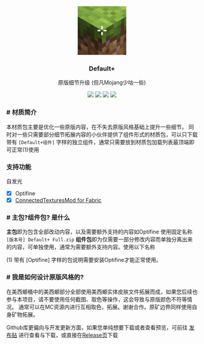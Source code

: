 <div align="center">
  <img src="./Default+/pack.png" alt="Minecraft-Default-Plus" />
  <h3>Default+</h3>
  <p>原版细节升级 (但凡Mojang少咕一些)</p>
  <img src="https://img.shields.io/github/stars/fastchen/Minecraft-Default-Plus?label=Star&logo=github"/>
  <a href="https://github.com/FastChen/Minecraft-Default-Plus/issues"><img src="https://img.shields.io/github/issues/fastchen/Minecraft-Default-Plus?label=Issues"/></a>
  <img src="https://img.shields.io/github/license/fastchen/Minecraft-Default-Plus?label=License"/>
  <a href="https://github.com/FastChen/Minecraft-Default-Plus/releases"><img src="https://img.shields.io/github/v/release/fastchen/Minecraft-Default-Plus?label=Release"/></a>
</div>

### # 材质简介

本材质包主要是优化一些原版内容，在不失去原版风格基础上提升一些细节。
同时对一些只需要部分细节拓展内容的小伙伴提供了组件形式的材质包，可以只下载带有 `[Default+组件]` 字样的独立组件，通常只需要放到材质包加载列表最顶端即可正常(1)使用

### 支持功能

自发光
- [x] Optifine
- [x] [ConnectedTexturesMod for Fabric](https://www.curseforge.com/minecraft/mc-mods/ctm-fabric)

### # 主包?组件包? 是什么

**主包**即为包含全部改动内容，以及需要额外支持的内容如Optifine 使用固定名称 `[版本号] Default+ Full.zip`
**组件包**即为仅需要一部分修改内容而单独分离出来的内容，可单独使用，通常为需要额外支持内容。使用以下名称

(1) 带有 [Optifine] 字样的包说明需要安装Optifine才能正常使用。

### # 我是如何设计原版风格的?

在美西螈桶中的美西螈部分全部使用美西螈实体皮肤文件拓展而成，如果您后续也参与本项目，请不要使用任何截图、取色等操作，这会导致与原版颜色不符等情况。
通常可以在MC资源内进行互相取色，拓展。谢谢合作。原矿边界同样使用自身矿物拓展。

Github库更偏向与开发更新方面，如果您单纯想要下载或者查看预览，可前往 [发布贴](https://www.mcbbs.net/thread-1249199-1-1.html) 进行查看与下载，或直接在[Release页](https://github.com/FastChen/Minecraft-Default-Plus/releases)下载

